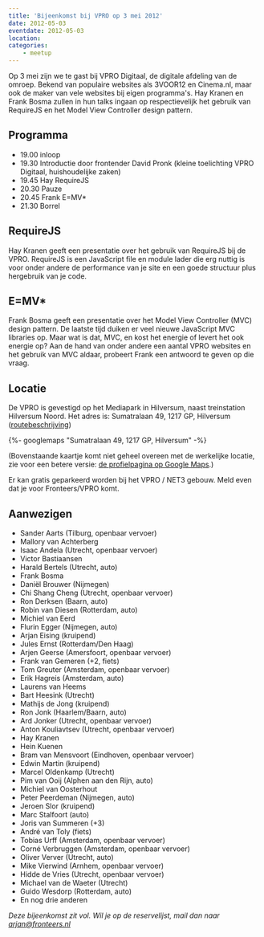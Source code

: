 ```yaml
---
title: 'Bijeenkomst bij VPRO op 3 mei 2012'
date: 2012-05-03
eventdate: 2012-05-03
location:
categories:
    - meetup
---
```


Op 3 mei zijn we te gast bij VPRO Digitaal, de digitale afdeling van de omroep. Bekend van populaire websites als 3VOOR12 en Cinema.nl, maar ook de maker van vele websites bij eigen programma's. Hay Kranen en Frank Bosma zullen in hun talks ingaan op respectievelijk het gebruik van RequireJS en het Model View Controller design pattern.

## Programma

-   19.00 inloop
-   19.30 Introductie door frontender David Pronk (kleine toelichting VPRO Digitaal, huishoudelijke zaken)
-   19.45 Hay RequireJS
-   20.30 Pauze
-   20.45 Frank E=MV\*
-   21.30 Borrel

## RequireJS

Hay Kranen geeft een presentatie over het gebruik van RequireJS bij de VPRO. RequireJS is een JavaScript file en module lader die erg nuttig is voor onder andere de performance van je site en een goede structuur plus hergebruik van je code.

## E=MV\*

Frank Bosma geeft een presentatie over het Model View Controller (MVC) design pattern. De laatste tijd duiken er veel nieuwe JavaScript MVC libraries op. Maar wat is dat, MVC, en kost het energie of levert het ook energie op? Aan de hand van onder andere een aantal VPRO websites en het gebruik van MVC aldaar, probeert Frank een antwoord te geven op die vraag.

## Locatie

De VPRO is gevestigd op het Mediapark in Hilversum, naast treinstation Hilversum Noord. Het adres is: Sumatralaan 49, 1217 GP, Hilversum ([routebeschrijving](http://www.vpro.nl/overdevpro/3779664/adres+en+contact))

{%- googlemaps "Sumatralaan 49, 1217 GP, Hilversum" -%}

(Bovenstaande kaartje komt niet geheel overeen met de werkelijke locatie, zie voor een betere versie: [de profielpagina op Google Maps](http://maps.google.nl/maps/place?q=VPRO,+Sumatralaan,+Hilversum&hl=nl&cid=14140673195079151899).)

Er kan gratis geparkeerd worden bij het VPRO / NET3 gebouw. Meld even dat je voor Fronteers/VPRO komt.

## Aanwezigen

-   Sander Aarts (Tilburg, openbaar vervoer)
-   Mallory van Achterberg
-   Isaac Andela (Utrecht, openbaar vervoer)
-   Victor Bastiaansen
-   Harald Bertels (Utrecht, auto)
-   Frank Bosma
-   Daniël Brouwer (Nijmegen)
-   Chi Shang Cheng (Utrecht, openbaar vervoer)
-   Ron Derksen (Baarn, auto)
-   Robin van Diesen (Rotterdam, auto)
-   Michiel van Eerd
-   Flurin Egger (Nijmegen, auto)
-   Arjan Eising (kruipend)
-   Jules Ernst (Rotterdam/Den Haag)
-   Arjen Geerse (Amersfoort, openbaar vervoer)
-   Frank van Gemeren (+2, fiets)
-   Tom Greuter (Amsterdam, openbaar vervoer)
-   Erik Hagreis (Amsterdam, auto)
-   Laurens van Heems
-   Bart Heesink (Utrecht)
-   Mathijs de Jong (kruipend)
-   Ron Jonk (Haarlem/Baarn, auto)
-   Ard Jonker (Utrecht, openbaar vervoer)
-   Anton Kouliavtsev (Utrecht, openbaar vervoer)
-   Hay Kranen
-   Hein Kuenen
-   Bram van Mensvoort (Eindhoven, openbaar vervoer)
-   Edwin Martin (kruipend)
-   Marcel Oldenkamp (Utrecht)
-   Pim van Ooij (Alphen aan den Rijn, auto)
-   Michiel van Oosterhout
-   Peter Peerdeman (Nijmegen, auto)
-   Jeroen Slor (kruipend)
-   Marc Stalfoort (auto)
-   Joris van Summeren (+3)
-   André van Toly (fiets)
-   Tobias Urff (Amsterdam, openbaar vervoer)
-   Corné Verbruggen (Amsterdam, openbaar vervoer)
-   Oliver Verver (Utrecht, auto)
-   Mike Vierwind (Arnhem, openbaar vervoer)
-   Hidde de Vries (Utrecht, openbaar vervoer)
-   Michael van de Waeter (Utrecht)
-   Guido Wesdorp (Rotterdam, auto)
-   En nog drie anderen

_Deze bijeenkomst zit vol. Wil je op de reservelijst, mail dan naar <arjan@fronteers.nl>_
